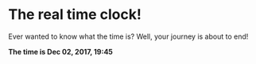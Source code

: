 # The real time clock!

Ever wanted to know what the time is? Well, your journey is about to end!

**The time is Dec 02, 2017, 19:45**